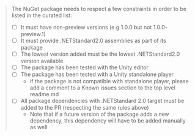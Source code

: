> The NuGet package needs to respect a few constraints in order to be listed in the curated list:
> - [ ] It must have non-preview versions (e.g 1.0.0 but not 1.0.0-preview.1)
> - [ ] It must provide .NETStandard2.0 assemblies as part of its package
> - [ ] The lowest version added must be the lowest .NETStandard2.0 version available
> - [ ] The package has been tested with the Unity editor 
> - [ ] The package has been tested with a Unity standalone player
>   - if the package is not compatible with standalone player, please add a comment to a Known issues section to the top level readme.md
> - [ ] All package dependencies with .NETStandard 2.0 target must be added to the PR (respecting the same rules above)
>   - Note that if a future version of the package adds a new dependency, this dependency will have to be added manually as well
